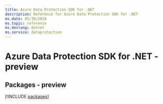 ```yaml
---
title: Azure Data Protection SDK for .NET
description: Reference for Azure Data Protection SDK for .NET
ms.date: 05/30/2024
ms.topic: reference
ms.devlang: dotnet
ms.service: dataprotection
---
```

# Azure Data Protection SDK for .NET - preview
## Packages - preview
[!INCLUDE [packages](data-protection-index.md)]